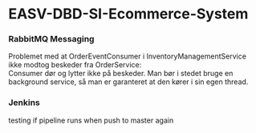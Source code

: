 # EASV-DBD-SI-Ecommerce-System

### RabbitMQ Messaging
Problemet med at OrderEventConsumer i InventoryManagementService ikke modtog beskeder fra OrderService:  
Consumer dør og lytter ikke på beskeder. 
Man bør i stedet bruge en background service, 
så man er garanteret at den kører i sin egen thread.

### Jenkins
testing if pipeline runs when push to master again